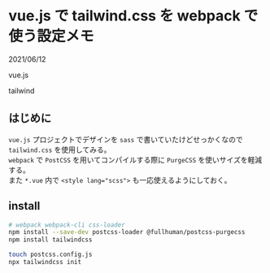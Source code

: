 # vue.js で tailwind.css を webpack で使う設定メモ

<div class="info">
  <p class="info__date">
    2021/06/12
  </p>
  <div class="info__tags">
    <p class="info__tags__one">vue.js</p>
    <p class="info__tags__one">tailwind</p>
  </div>
</div>

## はじめに

`vue.js` プロジェクトでデザインを `sass` で書いていたけどせっかくなので `tailwind.css` を使用してみる。  
`webpack` で `PostCSS` を用いてコンパイルする際に `PurgeCSS` を使いサイズを軽減する。  
また `*.vue` 内で `<style lang="scss">` も一応使えるようにしておく。

## install

```bash
# webpack webpack-cli css-loader
npm install --save-dev postcss-loader @fullhuman/postcss-purgecss
npm install tailwindcss

touch postcss.config.js
npx tailwindcss init
```

